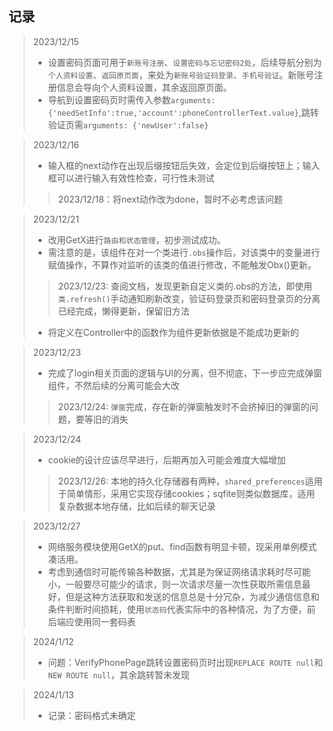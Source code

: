 ## 记录
>2023/12/15
>- 设置密码页面可用于`新账号注册`、`设置密码与忘记密码2处`，后续导航分别为`个人资料设置`、`返回原页面`，来处为`新账号验证码登录`、`手机号验证`。新账号注册信息会导向个人资料设置，其余返回原页面。
>- 导航到设置密码页时需传入参数`arguments: {'needSetInfo':true,'account':phoneControllerText.value}`,跳转验证页需`arguments: {'newUser':false}`

>2023/12/16
>- 输入框的next动作在出现后缀按钮后失效，会定位到后缀按钮上；输入框可以进行输入有效性检查，可行性未测试
>> 2023/12/18：将next动作改为done，暂时不必考虑该问题

>2023/12/21
>- 改用GetX进行`路由和状态管理`，初步测试成功。
>- 需注意的是，该组件在对一个类进行`.obs`操作后，对该类中的变量进行赋值操作，不算作对监听的该类的值进行修改，不能触发Obx()更新。
>> 2023/12/23: 查阅文档，发现更新自定义类的.obs的方法，即使用`类.refresh()`手动通知刷新改变，验证码登录页和密码登录页的分离已经完成，懒得更新，保留旧方法
>- 将定义在Controller中的函数作为组件更新依据是不能成功更新的

>2023/12/23
>- 完成了login相关页面的逻辑与UI的分离，但不彻底，下一步应完成弹窗组件，不然后续的分离可能会大改
>> 2023/12/24: `弹窗`完成，存在新的弹窗触发时不会挤掉旧的弹窗的问题，要等旧的消失

>2023/12/24
>- cookie的设计应该尽早进行，后期再加入可能会难度大幅增加
>> 2023/12/26: 本地的持久化存储器有两种，`shared_preferences`适用于简单情形，采用它实现存储cookies；sqfite则类似数据库，适用复杂数据本地存储，比如后续的聊天记录

>2023/12/27
>- 网络服务模块使用GetX的put、find函数有明显卡顿，现采用单例模式凑活用。
>- 考虑到通信时可能传输各种数据，尤其是为保证网络请求耗时尽可能小，一般要尽可能少的请求，则一次请求尽量一次性获取所需信息最好，但是这种方法获取和发送的信息总是十分冗杂，为减少通信信息和条件判断时间损耗，使用`状态码`代表实际中的各种情况，为了方便，前后端应使用同一套码表

>2024/1/12
>- 问题：VerifyPhonePage跳转设置密码页时出现`REPLACE ROUTE null`和`NEW ROUTE null`，其余跳转暂未发现

>2024/1/13
>- 记录：密码格式未确定
